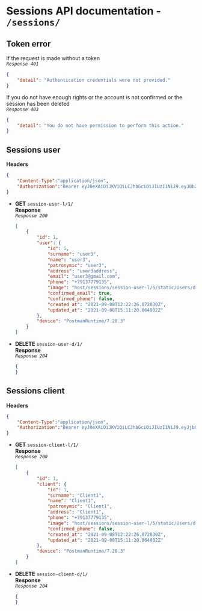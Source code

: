 # **Sessions API documentation** - **`/sessions/`**   


## **Token error**
If the request is made without a token   
*`Response 401`*  
```json  
{
	"detail": "Authentication credentials were not provided."
}
```  
If you do not have enough rights or the account is not confirmed or the session has been deleted  
*`Response 403`*
```json  
{
	"detail": "You do not have permission to perform this action."
}
```  

## **Sessions user**  
**Headers**  
```json  
{
	"Content-Type":"application/json",
	"Authorization":"Bearer eyJ0eXAiOiJKV1QiLCJhbGciOiJIUzI1NiJ9.eyJ0b2tlbl90eXBlIjoiYWNjZXNzIiwiZXhwIjoxNjMyMjI4NDYyLCJqdGkiOiIwZDEwZjNiYzNhM2M0NzdiODQyZWVjNzQ5ZTY5MGI5OSIsInVzZXJfaWQiOjV9.aYGVJfdEXxsp9_ggjdtc6BMYW7qIp7DCH3BPvabllQ0"
}
``` 
* **GET** `session-user-l/1/`    
	**Response**  
	*`Response 200`*  
	```json   
	[
	    {
	        "id": 1,
	        "user": {
	            "id": 5,
	            "surname": "user3",
	            "name": "user3",
	            "patronymic": "user3",
	            "address": "user3address",
	            "email": "user3@gmail.com",
	            "phone": "+79137779135",
	            "image": "host/sessions/session-user-l/5/static/Users/default-user-image.jpeg",
	            "confirmed_email": true,
	            "confirmed_phone": false,
	            "created_at": "2021-09-08T12:22:26.072030Z",
	            "updated_at": "2021-09-08T15:11:20.864802Z"
	        },
	        "device": "PostmanRuntime/7.28.3"
	    }
	]
	```   
* **DELETE** `session-user-d/1/`    
	**Response**  
	*`Response 204`*  
	```json   
	{
	}
	```   
## **Sessions client**  
**Headers**  
```json  
{
	"Content-Type":"application/json",
	"Authorization":"Bearer eyJ0eXAiOiJKV1QiLCJhbGciOiJIUzI1NiJ9.eyJjbGllbnRfaWQiOjEsInN1cm5hbWUiOiJDbGllbnQxIiwiZmlyc3RfbmFtZSI6IkNsaWVudDEiLCJwYXRyb255bWljIjoiQ2xpZW50MSIsInBob25lIjoiKzc5OTY3NDg2Mjk0In0.gbODpQyaaenDkgDTL2kM-JMaLnoW7YzTrXdoiVCL1Bg"
}
``` 
* **GET** `session-client-l/1/`    
	**Response**  
	*`Response 200`*  
	```json   
	[
	    {
	        "id": 1,
	        "client": {
	            "id": 1,
	            "surname": "Client1",
	            "name": "Client1",
	            "patronymic": "Client1",
	            "address": "Client1",
	            "phone": "+79137779135",
	            "image": "host/sessions/session-user-l/5/static/Users/default-user-image.jpeg",
	            "confirmed_phone": false,
	            "created_at": "2021-09-08T12:22:26.072030Z",
	            "updated_at": "2021-09-08T15:11:20.864802Z"
	        },
	        "device": "PostmanRuntime/7.28.3"
	    }
	]
	```   
* **DELETE** `session-client-d/1/`    
	**Response**  
	*`Response 204`*  
	```json   
	{
	}
	```   
